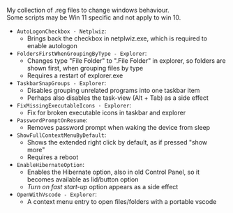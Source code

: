 My collection of .reg files to change windows behaviour.  
Some scripts may be Win 11 specific and not apply to win 10.

- `AutoLogonCheckbox - Netplwiz`:  
  - Brings back the checkbox in netplwiz.exe, which is required to enable autologon
- `FoldersFirstWhenGroupingByType - Explorer`:  
  - Changes type "File Folder" to ".File Folder" in explorer, so folders are shown first, when grouping files by type
  - Requires a restart of explorer.exe
- `TaskbarSnapGroups - Explorer`:
  - Disables grouping unrelated programs into one taskbar item
  - Perhaps also disables the task-view (Alt + Tab) as a side effect
- `FixMissingExecutableIcons - Explorer`:
  - Fix for broken executable icons in taskbar and explorer
- `PasswordPromptOnResume`:
  - Removes password prompt when waking the device from sleep
- `ShowFullContextMenuByDefault`:
  - Shows the extended right click by default, as if pressed "show more"
  - Requires a reboot
- `EnableHibernateOption`:
  - Enables the Hibernate option, also in old Control Panel, so it becomes available as lid/button option
  - *Turn on fast start-up* option appears as a side effect
- `OpenWithVscode - Explorer`:
  - A context menu entry to open files/folders with a portable vscode
